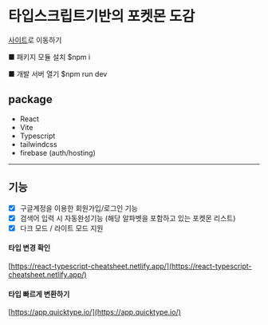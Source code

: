 # 타입스크립트기반의 포켓몬 도감

[사이트](https://my-pokemon-app-d036d.firebaseapp.com/)로 이동하기

■ 패키지 모듈 설치
$npm i

■ 개발 서버 열기
$npm run dev

## package

- React
- Vite
- Typescript
- tailwindcss
- firebase (auth/hosting)

---

## 기능

- [x] 구글계정을 이용한 회원가입/로그인 기능
- [x] 검색어 입력 시 자동완성기능 (해당 알파벳을 포함하고 있는 포켓몬 리스트)
- [x] 다크 모드 / 라이트 모드 지원

#### 타입 변경 확인

[https://react-typescript-cheatsheet.netlify.app/](https://react-typescript-cheatsheet.netlify.app/)

#### 타입 빠르게 변환하기

[https://app.quicktype.io/](https://app.quicktype.io/)
